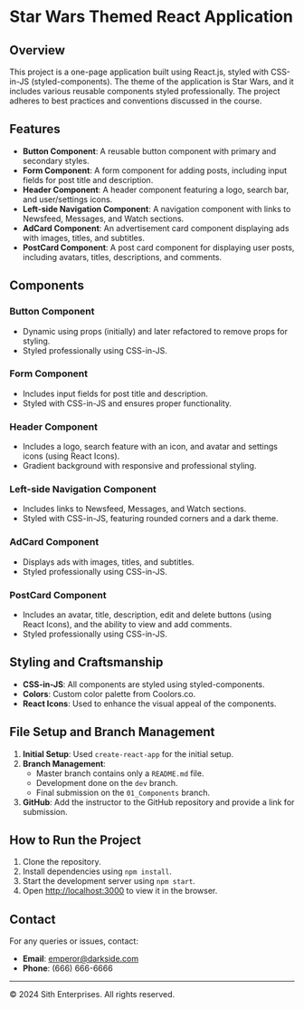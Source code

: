 # Star Wars Themed React Application

## Overview

This project is a one-page application built using React.js, styled with CSS-in-JS (styled-components). The theme of the application is Star Wars, and it includes various reusable components styled professionally. The project adheres to best practices and conventions discussed in the course.

## Features

- **Button Component**: A reusable button component with primary and secondary styles.
- **Form Component**: A form component for adding posts, including input fields for post title and description.
- **Header Component**: A header component featuring a logo, search bar, and user/settings icons.
- **Left-side Navigation Component**: A navigation component with links to Newsfeed, Messages, and Watch sections.
- **AdCard Component**: An advertisement card component displaying ads with images, titles, and subtitles.
- **PostCard Component**: A post card component for displaying user posts, including avatars, titles, descriptions, and comments.

## Components

### Button Component

- Dynamic using props (initially) and later refactored to remove props for styling.
- Styled professionally using CSS-in-JS.

### Form Component

- Includes input fields for post title and description.
- Styled with CSS-in-JS and ensures proper functionality.

### Header Component

- Includes a logo, search feature with an icon, and avatar and settings icons (using React Icons).
- Gradient background with responsive and professional styling.

### Left-side Navigation Component

- Includes links to Newsfeed, Messages, and Watch sections.
- Styled with CSS-in-JS, featuring rounded corners and a dark theme.

### AdCard Component

- Displays ads with images, titles, and subtitles.
- Styled professionally using CSS-in-JS.

### PostCard Component

- Includes an avatar, title, description, edit and delete buttons (using React Icons), and the ability to view and add comments.
- Styled professionally using CSS-in-JS.

## Styling and Craftsmanship

- **CSS-in-JS**: All components are styled using styled-components.
- **Colors**: Custom color palette from Coolors.co.
- **React Icons**: Used to enhance the visual appeal of the components.

## File Setup and Branch Management

1. **Initial Setup**: Used `create-react-app` for the initial setup.
2. **Branch Management**:
    - Master branch contains only a `README.md` file.
    - Development done on the `dev` branch.
    - Final submission on the `01_Components` branch.
3. **GitHub**: Add the instructor to the GitHub repository and provide a link for submission.

## How to Run the Project

1. Clone the repository.
2. Install dependencies using `npm install`.
3. Start the development server using `npm start`.
4. Open [http://localhost:3000](http://localhost:3000) to view it in the browser.

## Contact

For any queries or issues, contact:
- **Email**: emperor@darkside.com
- **Phone**: (666) 666-6666

---

&copy; 2024 Sith Enterprises. All rights reserved.